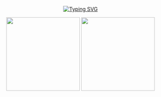 <div align="center">

[![Typing SVG](https://readme-typing-svg.herokuapp.com?size=25&duration=2500&color=eeeeee&vCenter=true&width=200&height=40&lines=Hi+there+%F0%9F%91%8B%F0%9F%8F%BB;I'm+ʕ◔ϖ◔ʔ)](https://git.io/typing-svg)



<p align="center">
  <img height="200" src="https://github-readme-stats.vercel.app/api/top-langs/?username=xmx&theme=react&show_icons=true" />
  <img height="200" src="https://github-readme-stats.vercel.app/api?username=xmx&show_icons=true&theme=react&include_all_commits=true" />
</p>

<!--
**xmx/xmx** is a ✨ _special_ ✨ repository because its `README.md` (this file) appears on your GitHub profile.

Here are some ideas to get you started:

- 🔭 I’m currently working on ...
- 🌱 I’m currently learning ...
- 👯 I’m looking to collaborate on ...
- 🤔 I’m looking for help with ...
- 💬 Ask me about ...
- 📫 How to reach me: ...
- 😄 Pronouns: ...
- ⚡ Fun fact: ...
-->
